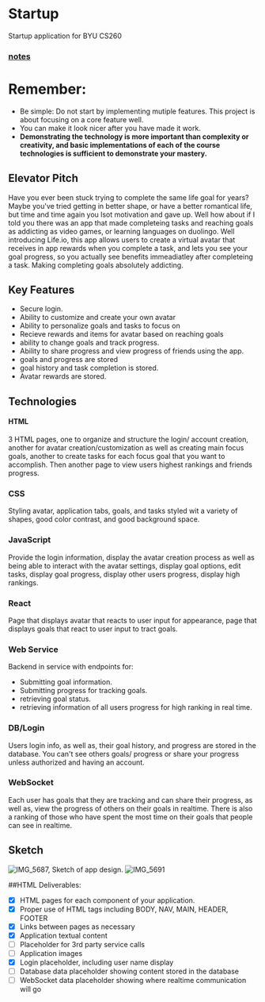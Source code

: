 # Startup
Startup application for BYU CS260
### [notes](https://github.com/jaredjaimes/startup/blob/main/notes.md)

# Remember:
- Be simple: Do not start by implementing mutiple features. This project is about focusing on a core feature well.
- You can make it look nicer after you have made it work.
- **Demonstrating the technology is more important than complexity or creativity, and basic implementations of each of the course technologies is sufficient to demonstrate your mastery.**

## Elevator Pitch
Have you ever been stuck trying to complete the same life goal for years? Maybe you've tried getting in better shape, or have a better romantical life, but time and time again you lsot motivation and gave up. Well how about if I told you there was an app that made completeing tasks and reaching goals as addicting as video games, or learning languages on duolingo. Well introducing Life.io, this app allows users to create a virtual avatar that receives in app rewards when you complete a task, and lets you see your goal progress, so you actually see benefits immeadiatley after completeing a task. Making completing goals absolutely addicting.


## Key Features
- Secure login.
- Ability to customize and create your own avatar
- Ability to personalize goals and tasks to focus on
- Recieve rewards and items for avatar based on reaching goals
- ability to change goals and track progress.
- Ability to share progress and view progress of friends using the app.
- goals and progress are stored
- goal history and task completion is stored.
- Avatar rewards are stored.


## Technologies
#### HTML
3 HTML pages, one to organize and structure the login/ account creation, another for avatar creation/customization as well as creating main focus goals, another to create tasks for each focus goal that you want to accomplish. Then another page to view users highest rankings and friends progress. 

### CSS
Styling avatar, application tabs, goals, and tasks styled wit a variety of shapes, good color contrast, and good background space. 

### JavaScript
Provide the login information, display the avatar creation process as well as being able to interact with the avatar settings, display goal options, edit tasks, display goal progress, display other users progress, display high rankings.

### React
Page that displays avatar that reacts to user input for appearance, page that displays goals that react to user input to tract goals. 

### Web Service
Backend in service with endpoints for:
- Submitting goal information.
- Submitting progress for tracking goals.
- retrieving goal status.
- retrieving information of all users progress for high ranking in real time.

### DB/Login
Users login info, as well as, their goal history, and progress are stored in the database. You can't see others goals/ progress or share your progress unless authorized and having an account.

### WebSocket
Each user has goals that they are tracking and can share their progress, as well as, view the progress of others on their goals in realtime. There is also a ranking of those who have spent the most time on their goals that people can see in realtime.

## Sketch
![IMG_5687, Sketch of app design.](https://github.com/user-attachments/assets/401e004e-a216-4d06-af00-a9df5fd98df9)
![IMG_5691](https://github.com/user-attachments/assets/2b884d9c-1ca2-46b9-be01-523c034e38dc)


##HTML Deliverables:
- [x] HTML pages for each component of your application.
- [x] Proper use of HTML tags including BODY, NAV, MAIN, HEADER, FOOTER
- [x] Links between pages as necessary
- [x] Application textual content
- [ ] Placeholder for 3rd party service calls
- [ ] Application images
- [x] Login placeholder, including user name display
- [ ] Database data placeholder showing content stored in the database
- [ ] WebSocket data placeholder showing where realtime communication will go
